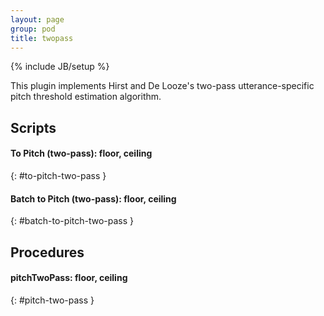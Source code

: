```yaml
---
layout: page
group: pod
title: twopass
---
```

{% include JB/setup %}

This plugin implements Hirst and De Looze's two-pass utterance-specific pitch
threshold estimation algorithm.

## Scripts

#### To Pitch (two-pass): floor, ceiling
{: #to-pitch-two-pass }

#### Batch to Pitch (two-pass): floor, ceiling
{: #batch-to-pitch-two-pass }

## Procedures

#### pitchTwoPass: floor, ceiling
{: #pitch-two-pass }
